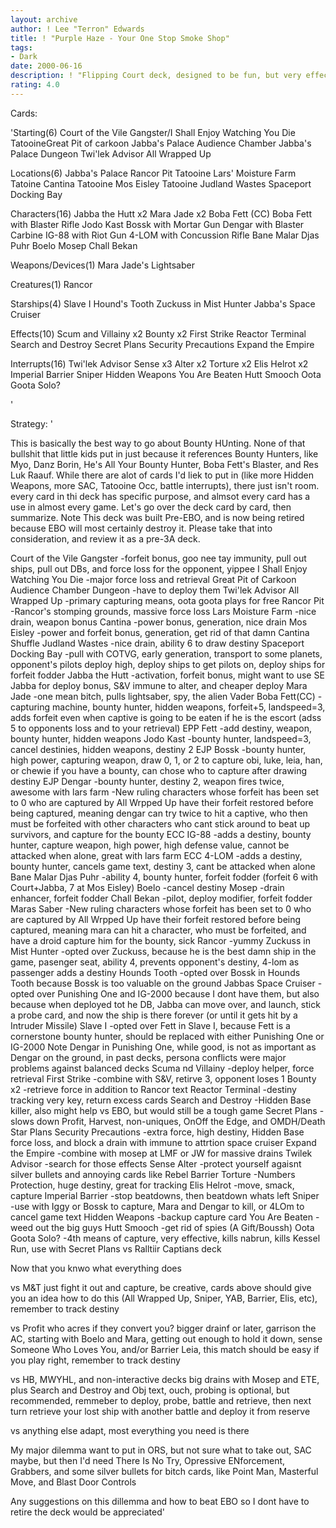 ```yaml
---
layout: archive
author: ! Lee "Terron" Edwards
title: ! "Purple Haze - Your One Stop Smoke Shop"
tags:
- Dark
date: 2000-06-16
description: ! "Flipping Court deck, designed to be fun, but very effective.	Cooler than Pyrex art."
rating: 4.0
---
```

Cards: 

'Starting(6)
Court of the Vile Gangster/I Shall Enjoy Watching You Die
TatooineGreat Pit of carkoon
Jabba's Palace Audience Chamber
Jabba's Palace Dungeon
Twi'lek Advisor
All Wrapped Up

Locations(6)
Jabba's Palace Rancor Pit
Tatooine Lars' Moisture Farm
Tatoine Cantina
Tatooine Mos Eisley
Tatooine Judland Wastes
Spaceport Docking Bay

Characters(16)
Jabba the Hutt x2
Mara Jade x2
Boba Fett (CC)
Boba Fett with Blaster Rifle
Jodo Kast
Bossk with Mortar Gun
Dengar with Blaster Carbine
IG-88 with Riot Gun
4-LOM with Concussion Rifle
Bane Malar
Djas Puhr
Boelo
Mosep
Chall Bekan

Weapons/Devices(1)
Mara Jade's Lightsaber

Creatures(1)
Rancor

Starships(4)
Slave I
Hound's Tooth
Zuckuss in Mist Hunter
Jabba's Space Cruiser

Effects(10)
Scum and Villainy x2
Bounty x2
First Strike
Reactor Terminal
Search and Destroy
Secret Plans
Security Precautions
Expand the Empire

Interrupts(16)
Twi'lek Advisor
Sense x3
Alter x2
Torture x2
Elis Helrot x2
Imperial Barrier
Sniper
Hidden Weapons
You Are Beaten
Hutt Smooch
Oota Goota Solo?

'

Strategy: '

This is basically the best way to go about Bounty HUnting.	None of that bullshit that little kids put in just because it references Bounty Hunters, like Myo, Danz Borin, He's All Your Bounty Hunter, Boba Fett's Blaster, and Res Luk Raauf.  While there are alot of cards I'd liek to put in (like more Hidden Weapons, more SAC, Tatooine Occ, battle interrupts), there just isn't room.  every card in thi deck has  specific purpose, and almsot every card has a use in almost every game.  Let's go over the deck card by card, then summarize.
Note This deck was built Pre-EBO, and is now being retired because EBO will most certainly destroy it.  Please take that into consideration, and review it as a pre-3A deck.

Court of the Vile Gangster
 -forfeit bonus, goo nee tay immunity, pull out ships, pull out DBs, and force loss for the opponent, yippee
I Shall Enjoy Watching You Die
 -major force loss and retrieval
Great Pit of Carkoon
Audience Chamber
Dungeon
 -have to deploy them
Twi'lek Advisor
All Wrapped Up
 -primary capturing means, oota goota plays for free
Rancor Pit
 -Rancor's stomping grounds, massive force loss
Lars Moisture Farm
 -nice drain, weapon bonus
Cantina
 -power bonus, generation, nice drain
Mos Eisley
 -power and forfeit bonus, generation, get rid of that damn Cantina Shuffle
Judland Wastes
 -nice drain, ability 6 to draw destiny
Spaceport Docking Bay
 -pull with COTVG, early generation, transport to some planets, opponent's pilots deploy high, deploy ships to get pilots on, deploy ships for forfeit fodder
Jabba the Hutt
 -activation, forfeit bonus, might want to use SE Jabba for deploy bonus, S&V immune to alter, and cheaper deploy
Mara Jade
 -one mean bitch, pulls lightsaber, spy, the alien Vader
Boba Fett(CC)
 -capturing machine, bounty hunter, hidden weapons, forfeit+5, landspeed=3, adds forfeit even when captive is going to be eaten if he is the escort (adss 5 to opponents loss and to your retrieval)
EPP Fett
 -add destiny, weapon, bounty hunter, hidden weapons
Jodo Kast
 -bounty hunter, landspeed=3, cancel destinies, hidden weapons, destiny 2
EJP Bossk
 -bounty hunter, high power, capturing weapon, draw 0, 1, or 2 to capture obi, luke, leia, han, or chewie if you have a bounty, can chose who to capture after drawing destiny
EJP Dengar
 -bounty hunter, destiny 2, weapon fires twice, awesome with lars farm
 -New ruling characters whose forfeit has been set to 0 who are captured by All Wrpped Up have their forfeit restored before being captured, meaning dengar can try twice to hit a captive, who then must be forfeited with other characters who cant stick around to beat up survivors, and capture for the bounty
ECC IG-88
 -adds a destiny, bounty hunter, capture weapon, high power, high defense value, cannot be attacked when alone, great with lars farm
ECC 4-LOM
 -adds a destiny, bounty hunter, cancels game text, destiny 3, cant be attacked when alone
Bane Malar
Djas Puhr
 -ability 4, bounty hunter, forfeit fodder (forfeit 6 with Court+Jabba, 7 at Mos Eisley)
Boelo
 -cancel destiny
Mosep
 -drain enhancer, forfeit fodder
Chall Bekan
 -pilot, deploy modifier, forfeit fodder
Maras Saber
 -New ruling characters whose forfeit has been set to 0 who are captured by All Wrpped Up have their forfeit restored before being captured, meaning mara can hit a character, who must be forfeited, and have a droid capture him for the bounty, sick
Rancor
 -yummy
Zuckuss in Mist Hunter
 -opted over Zuckuss, because he is the best damn ship in the game, pasenger seat, ability 4, prevents opponent's destiny, 4-lom as passenger adds a destiny
Hounds Tooth
 -opted over Bossk in Hounds Tooth because Bossk is too valuable on the ground
Jabbas Space Cruiser
 -opted over Punishing One and IG-2000 because I dont have them, but also because when deployed tot he DB, Jabba can move over, and launch, stick a probe card, and now the ship is there forever (or until it gets hit by a Intruder Missile)
Slave I
 -opted over Fett in Slave I, because Fett is a cornerstone bounty hunter, should be replaced with either Punishing One or IG-2000
Note Dengar in Punishing One, while good, is not as important as Dengar on the ground, in past decks, persona conflicts were major problems against balanced decks
Scuma nd Villainy
 -deploy helper, force retrieval
First Strike
 -combine with S&V, retirve 3, opponent loses 1
Bounty x2
 -retrieve force in addition to Rancor text
Reactor Terminal
 -destiny tracking very key, return excess cards
Search and Destroy
 -Hidden Base killer, also might help vs EBO, but would still be a tough game
Secret Plans
 -slows down Profit, Harvest, non-uniques, OnOff the Edge, and OMDH/Death Star Plans
Security Precautions
 -extra force, high destiny, Hidden Base force loss, and block a drain with immune to attrtion space cruiser
Expand the Empire
 -combine with mosep at LMF or JW for massive drains
Twilek Advisor
 -search for those effects
Sense
Alter
 -protect yourself agaisnt silver bullets and annoying cards like Rebel Barrier
Torture
 -Numbers Protection, huge destiny, great for tracking
Elis Helrot
 -move, smack, capture
Imperial Barrier
 -stop beatdowns, then beatdown whats left
Sniper
 -use with Iggy or Bossk to capture, Mara and Dengar to kill, or 4LOm to cancel game text
Hidden Weapons
 -backup capture card
You Are Beaten
 -weed out the big guys
Hutt Smooch
 -get rid of spies (A Gift/Boussh)
Oota Goota Solo?
 -4th means of capture, very effective, kills nabrun, kills Kessel Run, use with Secret Plans vs Ralltiir Captians deck


Now that you knwo what everything does

vs M&T
just fight it out and capture, be creative, cards above should give you an idea how to do this (All Wrapped Up, Sniper, YAB, Barrier, Elis, etc), remember to track destiny

vs Profit
who acres if they convert you? bigger drainf or later, garrison the AC, starting with Boelo and Mara, getting out enough to hold it down, sense Someone Who Loves You, and/or Barrier Leia, this match should be easy if you play right, remember to track destiny

vs HB, MWYHL, and non-interactive decks
big drains with Mosep and ETE, plus Search and Destroy and Obj text, ouch, probing is optional, but recommended, remmeber to deploy, probe, battle and retrieve, then next turn retrieve your lost ship with another battle and deploy it from reserve

vs anything else
adapt, most everything you need is there

My major dilemma
want to put in ORS, but not sure what to take out, SAC maybe, but then I'd need There Is No Try, Opressive ENforcement, Grabbers, and some silver bullets for bitch cards, like Point Man, Masterful Move, and Blast Door Controls

Any suggestions on this dillemma and how to beat EBO so I dont have to retire the deck would be appreciated'
